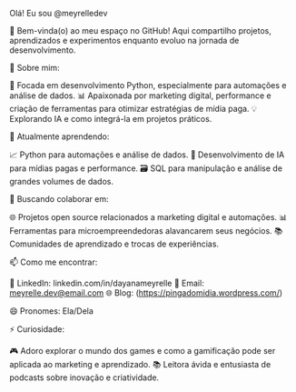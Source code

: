 Olá! Eu sou @meyrelledev

🌟 Bem-vinda(o) ao meu espaço no GitHub! Aqui compartilho projetos, aprendizados e experimentos enquanto evoluo na jornada de desenvolvimento.

👀 Sobre mim:

🎯 Focada em desenvolvimento Python, especialmente para automações e análise de dados.
📊 Apaixonada por marketing digital, performance e criação de ferramentas para otimizar estratégias de mídia paga.
💡 Explorando IA e como integrá-la em projetos práticos.
  
🌱 Atualmente aprendendo:

📈 Python para automações e análise de dados.
🧠 Desenvolvimento de IA para mídias pagas e performance.
🗃️ SQL para manipulação e análise de grandes volumes de dados.

💞️ Buscando colaborar em:

🌐 Projetos open source relacionados a marketing digital e automações.
📊 Ferramentas para microempreendedoras alavancarem seus negócios.
📚 Comunidades de aprendizado e trocas de experiências.

📫 Como me encontrar:

💼 LinkedIn: linkedin.com/in/dayanameyrelle
📧 Email: meyrelle.dev@email.com
🌐 Blog: (https://pingadomidia.wordpress.com/)

😄 Pronomes:
Ela/Dela

⚡ Curiosidade:

🎮 Adoro explorar o mundo dos games e como a gamificação pode ser aplicada ao marketing e aprendizado.
📚 Leitora ávida e entusiasta de podcasts sobre inovação e criatividade.
